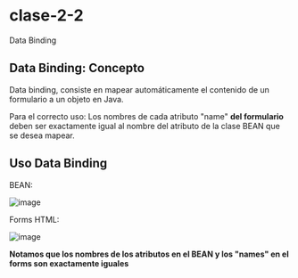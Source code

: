 # clase-2-2
Data Binding

## Data Binding: Concepto

Data binding, consiste en mapear automáticamente el contenido de un formulario a un objeto en Java.

Para el correcto uso: Los nombres de cada atributo "name" **del formulario** deben ser exactamente igual al nombre del atributo de la clase BEAN que se desea mapear.

## Uso Data Binding

BEAN:

![image](https://github.com/SergioABS-GTICS/clase-2-2/assets/154263057/51f22503-3c48-453b-a2b7-625efd100172)

Forms HTML:

![image](https://github.com/SergioABS-GTICS/clase-2-2/assets/154263057/e6cd1bfe-bb05-4d4f-a1dd-75dceb477a16)

**Notamos que los nombres de los atributos en el BEAN y los "names" en el forms son exactamente iguales**

